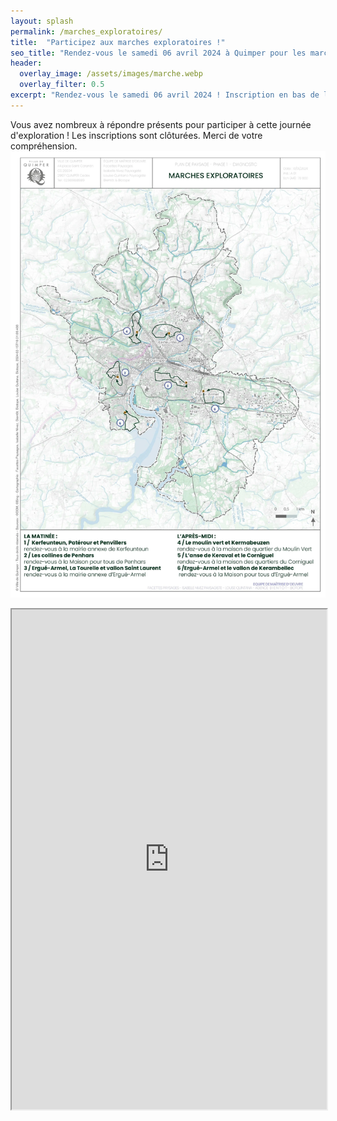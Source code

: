 ```yaml
---
layout: splash
permalink: /marches_exploratoires/
title:  "Participez aux marches exploratoires !"
seo_title: "Rendez-vous le samedi 06 avril 2024 à Quimper pour les marches exploratoires !"
header:
  overlay_image: /assets/images/marche.webp
  overlay_filter: 0.5
excerpt: "Rendez-vous le samedi 06 avril 2024 ! Inscription en bas de la page."
---
```


Vous avez nombreux à répondre présents pour participer à cette journée d'exploration ! Les inscriptions sont clôturées. Merci de votre compréhension.
![carte_marche_exploratoire.webp](/assets/images/carte_marche_exploratoire.webp)

<iframe src="https://framaforms.org/inscription-aux-marches-exploratoires-1709111925" width="100%" height="800" border="0"></iframe>
